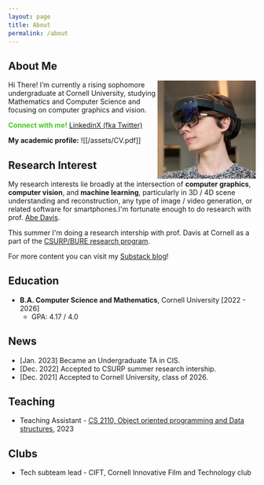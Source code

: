 ```yaml
---
layout: page
title: About
permalink: /about
---
```


## About Me

<img align="right" width="200" height="200" src="/assets/pfp.png">
Hi There! I’m currently a rising sophomore undergraduate at Cornell University, studying Mathematics and Computer Science and focusing on computer graphics and vision.


<span style="color:#4bc726"> **Connect with me!**  </span> [Linkedin](https://www.linkedin.com/in/zigakovacic/)[X (fka Twitter)](https://twitter.com/zzigakovacic)

**My academic profile:** ![[/assets/CV.pdf]]



## Research Interest
My research interests lie broadly at the intersection of **computer graphics**, **computer vision**, and **machine learning**, particularly in 3D / 4D scene understanding and reconstruction, any type of image / video generation, or related software for smartphones.I'm fortunate enough to do research with prof. [Abe Davis](http://abedavis.com/).

This summer I'm doing a research intership with prof. Davis at Cornell as a part of the [CSURP/BURE research program](https://www.cs.cornell.edu/undergrad/uresch/cornell-bowers-cis-undergraduate-research-experience-bure).


For more content you can visit my [Substack blog](https://zzigak.substack.com/)!

## Education
- **B.A. Computer Science and Mathematics**, Cornell University [2022 - 2026]
    - GPA: 4.17 / 4.0

## News
- [Jan. 2023] Became an Undergraduate TA in CIS.
- [Dec. 2022] Accepted to CSURP summer research intership.
- [Dec. 2021] Accepted to Cornell University, class of 2026.


## Teaching
 - Teaching Assistant - [CS 2110, Object oriented programming and Data structures](https://www.cs.cornell.edu/courses/cs2110/2023sp/), 2023

## Clubs
-  Tech subteam lead - CIFT, Cornell Innovative Film and Technology club
